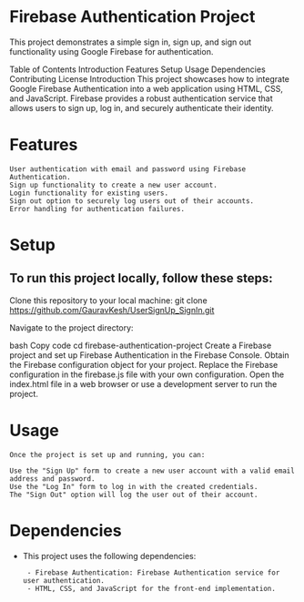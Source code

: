 # Firebase Authentication Project
This project demonstrates a simple sign in, sign up, and sign out functionality using Google Firebase for authentication.

Table of Contents
Introduction
Features
Setup
Usage
Dependencies
Contributing
License
Introduction
This project showcases how to integrate Google Firebase Authentication into a web application using HTML, CSS, and JavaScript. Firebase provides a robust authentication service that allows users to sign up, log in, and securely authenticate their identity.

# Features

    User authentication with email and password using Firebase Authentication.
    Sign up functionality to create a new user account.
    Login functionality for existing users.
    Sign out option to securely log users out of their accounts.
    Error handling for authentication failures.

# Setup
## To run this project locally, follow these steps:
    
Clone this repository to your local machine:
         git clone https://github.com/GauravKesh/UserSignUp_SignIn.git

           

        
Navigate to the project directory:

bash
Copy code
cd firebase-authentication-project
Create a Firebase project and set up Firebase Authentication in the Firebase Console.
Obtain the Firebase configuration object for your project.
Replace the Firebase configuration in the firebase.js file with your own configuration.
Open the index.html file in a web browser or use a development server to run the project.

# Usage
    Once the project is set up and running, you can:

    Use the "Sign Up" form to create a new user account with a valid email address and password.
    Use the "Log In" form to log in with the created credentials.
    The "Sign Out" option will log the user out of their account.
# Dependencies
 * This project uses the following dependencies:

        - Firebase Authentication: Firebase Authentication service for user authentication.
        - HTML, CSS, and JavaScript for the front-end implementation.




